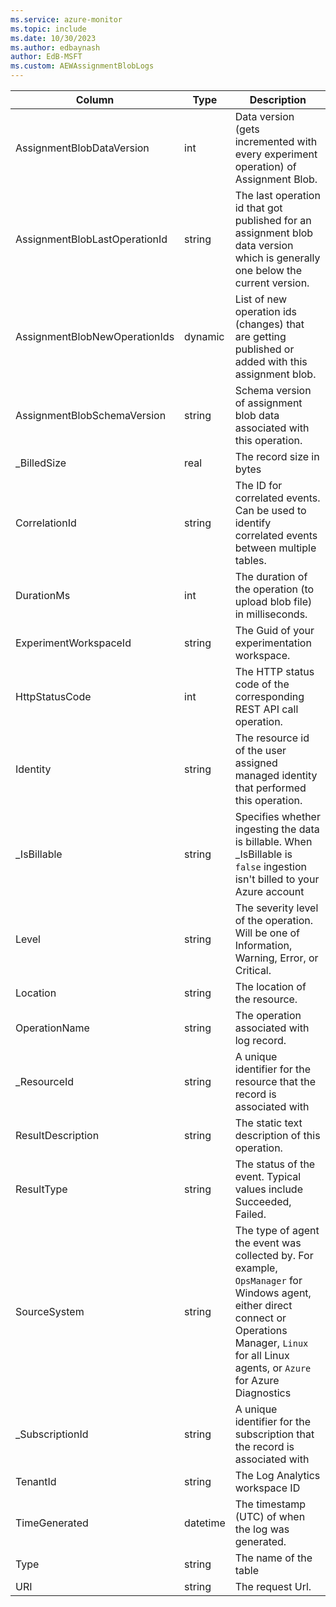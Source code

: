 ```yaml
---
ms.service: azure-monitor
ms.topic: include
ms.date: 10/30/2023
ms.author: edbaynash
author: EdB-MSFT
ms.custom: AEWAssignmentBlobLogs
---
```



| Column | Type | Description |
|---|---|---|
| AssignmentBlobDataVersion | int | Data version (gets incremented with every experiment operation) of Assignment Blob. |
| AssignmentBlobLastOperationId | string | The last operation id that got published for an assignment blob data version which is generally one below the current version. |
| AssignmentBlobNewOperationIds | dynamic | List of new operation ids (changes) that are getting published or added with this assignment blob. |
| AssignmentBlobSchemaVersion | string | Schema version of assignment blob data associated with this operation. |
| _BilledSize | real | The record size in bytes |
| CorrelationId | string | The ID for correlated events. Can be used to identify correlated events between multiple tables. |
| DurationMs | int | The duration of the operation (to upload blob file) in milliseconds. |
| ExperimentWorkspaceId | string | The Guid of your experimentation workspace. |
| HttpStatusCode | int | The HTTP status code of the corresponding REST API call operation. |
| Identity | string | The resource id of the user assigned managed identity that performed this operation. |
| _IsBillable | string | Specifies whether ingesting the data is billable. When _IsBillable is `false` ingestion isn't billed to your Azure account |
| Level | string | The severity level of the operation. Will be one of Information, Warning, Error, or Critical. |
| Location | string | The location of the resource. |
| OperationName | string | The operation associated with log record. |
| _ResourceId | string | A unique identifier for the resource that the record is associated with |
| ResultDescription | string | The static text description of this operation. |
| ResultType | string | The status of the event. Typical values include Succeeded, Failed. |
| SourceSystem | string | The type of agent the event was collected by. For example, `OpsManager` for Windows agent, either direct connect or Operations Manager, `Linux` for all Linux agents, or `Azure` for Azure Diagnostics |
| _SubscriptionId | string | A unique identifier for the subscription that the record is associated with |
| TenantId | string | The Log Analytics workspace ID |
| TimeGenerated | datetime | The timestamp (UTC) of when the log was generated. |
| Type | string | The name of the table |
| URI | string | The request Url. |
